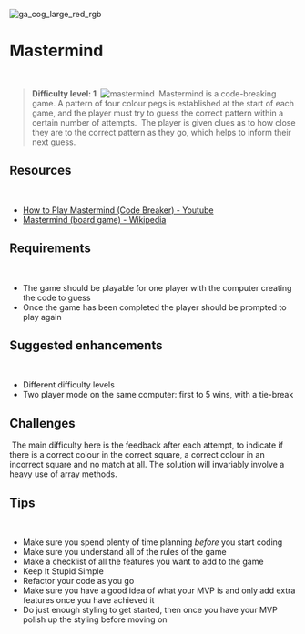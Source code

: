 ![ga_cog_large_red_rgb](https://cloud.githubusercontent.com/assets/40461/8183776/469f976e-1432-11e5-8199-6ac91363302b.png)
​
# Mastermind
​
> **Difficulty level: 1**
​
![mastermind](https://media.git.generalassemb.ly/user/15120/files/da59cd00-fec9-11e8-85e7-013d3493c247)
​
Mastermind is a code-breaking game. A pattern of four colour pegs is established at the start of each game, and the player must try to guess the correct pattern within a certain number of attempts.
​
The player is given clues as to how close they are to the correct pattern as they go, which helps to inform their next guess.
​
## Resources
​
* [How to Play Mastermind (Code Breaker) - Youtube](https://www.youtube.com/watch?v=XwuwWTH39ac)
* [Mastermind (board game) - Wikipedia](https://en.wikipedia.org/wiki/Mastermind_(board_game))
​
## Requirements
​
* The game should be playable for one player with the computer creating the code to guess
* Once the game has been completed the player should be prompted to play again
​
## Suggested enhancements
​
* Different difficulty levels
* Two player mode on the same computer: first to 5 wins, with a tie-break
​
## Challenges
​
The main difficulty here is the feedback after each attempt, to indicate if there is a correct colour in the correct square, a correct colour in an incorrect square and no match at all. The solution will invariably involve a heavy use of array methods.
​
## Tips
​
* Make sure you spend plenty of time planning _before_ you start coding
* Make sure you understand all of the rules of the game
* Make a checklist of all the features you want to add to the game
* Keep It Stupid Simple
* Refactor your code as you go
* Make sure you have a good idea of what your MVP is and only add extra features once you have achieved it
* Do just enough styling to get started, then once you have your MVP polish up the styling before moving on